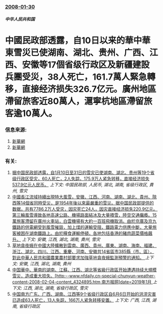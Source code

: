 ### [2008-01-30](/news/2008/01/30/index.md)

##### 中华人民共和国
# 中國民政部透露，自10日以来的華中華東雪災已使湖南、湖北、贵州、广西、江西、安徽等17個省级行政区及新疆建設兵團受災，38人死亡，161.7萬人緊急轉移，直接经济损失326.7亿元。廣州地區滯留旅客近80萬人，滬寧杭地區滯留旅客逾10萬人。




### 信息来源:

1. [新華網](http://news.xinhuanet.com/newscenter/2008-01/30/content_7528098.htm)
2. [新華網](http://news.xinhuanet.com/newscenter/2008-01/30/content_7528124.htm)

### 有关:

1. [据中国民政部透露，自1月10日至31日的雪灾已使湖南、湖北、贵州等19个省级行政区受灾，60人死亡，2人失踪，175.9万人紧急转移，直接经济损失537.9亿元人民币。](/news/2008/01/31/据中国民政部透露-自1月10日至31日的雪灾已使湖南-湖北-贵州等19个省级行政区受灾-60人死亡-2人失踪-1759.md) _上下文: 中国民政部, 人民币, 湖北, 湖南, 省级行政区, 貴州, 雪灾_
2. [中國長江流域持續出現特大風雪，安徽、江西、河南、湖南、湖北、貴州、陝西等14個省同時受災，是1954年後以來最嚴重的雪災。据中国民政部提供的数据，共有7786.2万人受灾，因灾死亡24人，因灾直接经济损失220.9亿元。第三輪風雪導致各地高速公路、機場路面結冰及大量積雪，陸空交通癱瘓。15萬旅客滯留在廣州火車站，白雲機場有大約一百班飛機取消。由於京廣及京九鐵路的供電網受到風雪摧毀，加上煤的運輸受阻，鐵路電力供應中斷，大量旅客被困在湖南鐵路上。由於糧食運輸停頓，各地包括香港的豬肉蔬菜價格飆升。](/news/2008/01/28/中國長江流域持續出現特大風雪-安徽-江西-河南-湖南-湖北-貴州-陝西等14個省同時受災-是1954年後以來最嚴重的雪災.md) _上下文: 安徽, 江西, 湖北, 湖南, 貴州, 雪灾_
3. [草地貪夜蛾在中國大陸擴散到雲南、廣西、貴州、廣東、湖南、海南、福建、浙江、湖北、四川、江西、重慶、河南、安徽共14省區市385縣（市、區），對此中華人民共和國農業農村部要求加強草地貪夜蛾監測預警的通知。 ](/news/2019/05/1/草地貪夜蛾在中國大陸擴散到雲南-廣西-貴州-廣東-湖南-海南-福建-浙江-湖北-四川-江西-重慶-河南-安徽共14省區市.md) _上下文: 安徽, 江西, 湖北, 湖南, 貴州_
4. [中国華中、華南的湖南、江蘇、江西、湖北等省級行政區开始遭遇持续大規模雪災，造成重大损失。[http:--www.nfdaily.cn-special-chunyun-weather-content-2008-02-04-content_4324895.htm 南方报网]date=2019年1月 ](/news/2008/01/10/中国華中-華南的湖南-江蘇-江西-湖北等省級行政區开始遭遇持续大規模雪災-造成重大损失-http-wwwnfda.md) _上下文: 江西, 湖北, 湖南, 省级行政区, 雪灾_
5. [中国南方广东、广西、湖南、江西等9个省级行政区自6月6日开始的洪涝灾害已造成63人死亡，13人失踪，166万人紧急转移安置。](/news/2008/06/16/中国南方广东-广西-湖南-江西等9个省级行政区自6月6日开始的洪涝灾害已造成63人死亡-13人失踪-166万人紧急转移安.md) _上下文: 广西, 江西, 湖南, 省级行政区_
